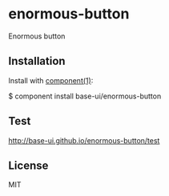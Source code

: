 enormous-button
==========

Enormous button

## Installation
Install with [component(1)](http://component.io):

  $ component install base-ui/enormous-button

## Test
http://base-ui.github.io/enormous-button/test   

## License
MIT
